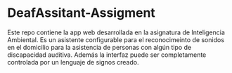 # DeafAssitant-Assigment
Este repo contiene la app web desarrollada en la asignatura de Inteligencia Ambiental. Es un asistente configurable para el reconocimeinto de sonidos en el domicilio para la asistencia de personas con algún tipo de discapacidad auditiva. Además la interfaz puede ser completamente controlada por un lenguaje de signos creado.
